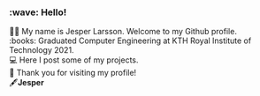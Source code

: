 <h3>:wave: Hello!</h3>
🙋‍♂️ My name is Jesper Larsson. Welcome to my Github profile.
</br>
:books: Graduated Computer Engineering at KTH Royal Institute of Technology 2021.
</br>
💻 Here I post some of my projects.
</br>
🙏
Thank you for visiting my profile!
</br>
🖋️<b>Jesper</b>

